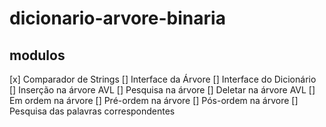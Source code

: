 # dicionario-arvore-binaria

## modulos

[x] Comparador de Strings
[] Interface da Árvore
[] Interface do Dicionário
[] Inserção na árvore AVL
[] Pesquisa na árvore
[] Deletar na árvore AVL
[] Em ordem na árvore
[] Pré-ordem na árvore
[] Pós-ordem na árvore
[] Pesquisa das palavras correspondentes